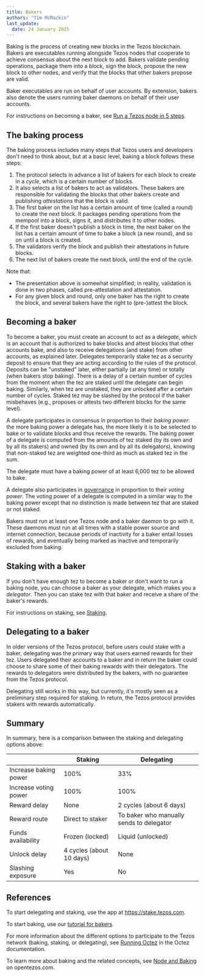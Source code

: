 ```yaml
---
title: Bakers
authors: "Tim McMackin"
last_update:
  date: 24 January 2025
---
```


Baking is the process of creating new blocks in the Tezos blockchain.
Bakers are executables running alongside Tezos nodes that cooperate to achieve consensus about the next block to add.
Bakers validate pending operations, package them into a block, sign the block, propose the new block to other nodes, and verify that the blocks that other bakers propose are valid.

Baker executables are run on behalf of user accounts.
By extension, bakers also denote the users running baker daemons on behalf of their user accounts.

For instructions on becoming a baker, see [Run a Tezos node in 5 steps](/tutorials/join-dal-baker).

## The baking process

The baking process includes many steps that Tezos users and developers don't need to think about, but at a basic level, baking a block follows these steps:

1. The protocol selects in advance a list of bakers for each block to create in a _cycle_, which is a certain number of blocks.
1. It also selects a list of bakers to act as validators.
These bakers are responsible for validating the blocks that other bakers create and publishing _attestations_ that the block is valid.
1. The first baker on the list has a certain amount of time (called a round) to create the next block.
It packages pending operations from the mempool into a block, signs it, and distributes it to other nodes.
1. If the first baker doesn't publish a block in time, the next baker on the list has a certain amount of time to bake a block (a new round), and so on until a block is created.
1. The validators verify the block and publish their attestations in future blocks.
1. The next list of bakers create the next block, until the end of the cycle.

Note that:
- The presentation above is somewhat simplified; in reality, validation is done in two phases, called pre-attestation and attestation.
- For any given block and round, only one baker has the right to create the block, and several bakers have the right to (pre-)attest the block.

## Becoming a baker

To become a baker, you must create an account to act as a _delegate_, which is an account that is authorized to bake blocks and attest blocks that other accounts bake, and also to receive delegations (and stake) from other accounts, as explained later.
Delegates temporarily stake tez as a security deposit to ensure that they are acting according to the rules of the protocol.
Deposits can be "unstaked" later, either partially (at any time) or totally (when bakers stop baking).
There is a delay of a certain number of cycles from the moment when the tez are staked until the delegate can begin baking.
Similarly, when tez are unstaked, they are unlocked after a certain number of cycles.
Staked tez may be slashed by the protocol if the baker misbehaves (e.g., proposes or attests two different blocks for the same level).

A delegate participates in consensus in proportion to their _baking power_: the more baking power a delegate has, the more likely it is to be selected to bake or to validate blocks and thus receive the rewards.
The baking power of a delegate is computed from the amounts of tez staked (by its own and by all its stakers) and owned (by its own and by all its delegators), knowing that non-staked tez are weighted one-third as much as staked tez in the sum.

The delegate must have a baking power of at least 6,000 tez to be allowed to bake.

A delegate also participates in [governance](/architecture/governance) in proportion to their _voting power_.
The voting power of a delegate is computed in a similar way to the baking power except that no distinction is made between tez that are staked or not staked.

Bakers must run at least one Tezos node and a baker daemon to go with it.
These daemons must run at all times with a stable power source and internet connection, because periods of inactivity for a baker entail losses of rewards, and eventually being marked as inactive and temporarily excluded from baking.

## Staking with a baker

If you don't have enough tez to become a baker or don't want to run a baking node, you can choose a baker as your delegate, which makes you a _delegator_.
Then you can stake tez with that baker and receive a share of the baker's rewards.

For instructions on staking, see [Staking](/using/staking).

## Delegating to a baker

In older versions of the Tezos protocol, before users could stake with a baker, delegating was the primary way that users earned rewards for their tez.
Users delegated their accounts to a baker and in return the baker could choose to share some of their baking rewards with their delegators.
The rewards to delegators were distributed by the bakers, with no guarantee from the Tezos protocol.

Delegating still works in this way, but currently, it's mostly seen as a preliminary step required for staking.
In return, the Tezos protocol provides stakers with rewards automatically.

## Summary

In summary, here is a comparison between the staking and delegating options above:

&nbsp; | Staking | Delegating
--- | --- | ---
Increase baking power | 100% | 33%
Increase voting power | 100% | 100%
Reward delay | None | 2 cycles (about 6 days)
Reward route | Direct to staker | To baker who manually sends to delegator
Funds availability | Frozen (locked) | Liquid (unlocked)
Unlock delay | 4 cycles (about 10 days) | None
Slashing exposure | Yes | No

## References

To start delegating and staking, use the app at https://stake.tezos.com.

To start baking, use our [tutorial for bakers](/tutorials/join-dal-baker).

For more information about the different options to participate to the Tezos network (baking, staking, or delegating), see [Running Octez](https://tezos.gitlab.io/introduction/howtorun.html) in the Octez documentation.

To learn more about baking and the related concepts, see [Node and Baking](https://opentezos.com/node-baking/baking/introduction/) on opentezos.com.
